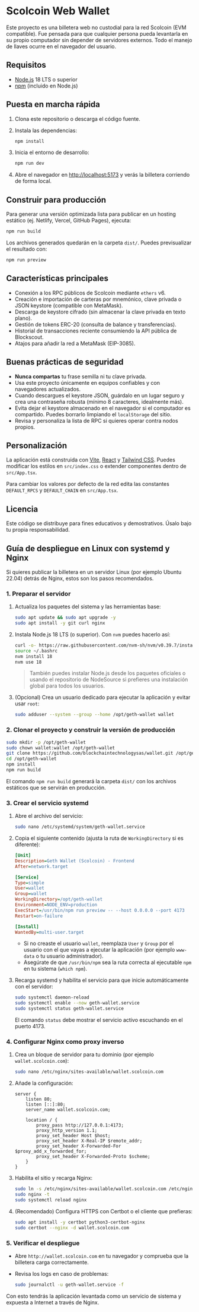 # Scolcoin Web Wallet

Este proyecto es una billetera web no custodial para la red Scolcoin (EVM compatible).
Fue pensada para que cualquier persona pueda levantarla en su propio computador
sin depender de servidores externos. Todo el manejo de llaves ocurre en el
navegador del usuario.

## Requisitos

- [Node.js](https://nodejs.org/) 18 LTS o superior
- [npm](https://www.npmjs.com/) (incluido en Node.js)

## Puesta en marcha rápida

1. Clona este repositorio o descarga el código fuente.
2. Instala las dependencias:

   ```bash
   npm install
   ```

3. Inicia el entorno de desarrollo:

   ```bash
   npm run dev
   ```

4. Abre el navegador en [http://localhost:5173](http://localhost:5173) y verás la
   billetera corriendo de forma local.

## Construir para producción

Para generar una versión optimizada lista para publicar en un hosting estático
(ej. Netlify, Vercel, GitHub Pages), ejecuta:

```bash
npm run build
```

Los archivos generados quedarán en la carpeta `dist/`. Puedes previsualizar el
resultado con:

```bash
npm run preview
```

## Características principales

- Conexión a los RPC públicos de Scolcoin mediante `ethers` v6.
- Creación e importación de carteras por mnemónico, clave privada o JSON
  keystore (compatible con MetaMask).
- Descarga de keystore cifrado (sin almacenar la clave privada en texto plano).
- Gestión de tokens ERC-20 (consulta de balance y transferencias).
- Historial de transacciones reciente consumiendo la API pública de Blockscout.
- Atajos para añadir la red a MetaMask (EIP-3085).

## Buenas prácticas de seguridad

- **Nunca compartas** tu frase semilla ni tu clave privada.
- Usa este proyecto únicamente en equipos confiables y con navegadores
  actualizados.
- Cuando descargues el keystore JSON, guárdalo en un lugar seguro y crea una
  contraseña robusta (mínimo 8 caracteres, idealmente más).
- Evita dejar el keystore almacenado en el navegador si el computador es
  compartido. Puedes borrarlo limpiando el `localStorage` del sitio.
- Revisa y personaliza la lista de RPC si quieres operar contra nodos propios.

## Personalización

La aplicación está construida con [Vite](https://vitejs.dev/), [React](https://react.dev/)
y [Tailwind CSS](https://tailwindcss.com/). Puedes modificar los estilos en
`src/index.css` o extender componentes dentro de `src/App.tsx`.

Para cambiar los valores por defecto de la red edita las constantes
`DEFAULT_RPCS` y `DEFAULT_CHAIN` en `src/App.tsx`.

## Licencia

Este código se distribuye para fines educativos y demostrativos. Úsalo bajo tu
propia responsabilidad.

## Guía de despliegue en Linux con systemd y Nginx

Si quieres publicar la billetera en un servidor Linux (por ejemplo Ubuntu
22.04) detrás de Nginx, estos son los pasos recomendados.

### 1. Preparar el servidor

1. Actualiza los paquetes del sistema y las herramientas base:

   ```bash
   sudo apt update && sudo apt upgrade -y
   sudo apt install -y git curl nginx
   ```

2. Instala Node.js 18 LTS (o superior). Con `nvm` puedes hacerlo así:

   ```bash
   curl -o- https://raw.githubusercontent.com/nvm-sh/nvm/v0.39.7/install.sh | bash
   source ~/.bashrc
   nvm install 18
   nvm use 18
   ```

   > También puedes instalar Node.js desde los paquetes oficiales o usando el
   > repositorio de NodeSource si prefieres una instalación global para todos los
   > usuarios.

3. (Opcional) Crea un usuario dedicado para ejecutar la aplicación y evitar usar
   `root`:

   ```bash
   sudo adduser --system --group --home /opt/geth-wallet wallet
   ```

### 2. Clonar el proyecto y construir la versión de producción

```bash
sudo mkdir -p /opt/geth-wallet
sudo chown wallet:wallet /opt/geth-wallet
git clone https://github.com/blockchaintechnologysas/wallet.git /opt/geth-wallet
cd /opt/geth-wallet
npm install
npm run build
```

El comando `npm run build` generará la carpeta `dist/` con los archivos estáticos
que se servirán en producción.

### 3. Crear el servicio systemd

1. Abre el archivo del servicio:

   ```bash
   sudo nano /etc/systemd/system/geth-wallet.service
   ```

2. Copia el siguiente contenido (ajusta la ruta de `WorkingDirectory` si es
   diferente):

   ```ini
   [Unit]
   Description=Geth Wallet (Scolcoin) - Frontend
   After=network.target

   [Service]
   Type=simple
   User=wallet
   Group=wallet
   WorkingDirectory=/opt/geth-wallet
   Environment=NODE_ENV=production
   ExecStart=/usr/bin/npm run preview -- --host 0.0.0.0 --port 4173
   Restart=on-failure

   [Install]
   WantedBy=multi-user.target
   ```

   - Si no creaste el usuario `wallet`, reemplaza `User` y `Group` por el usuario
     con el que vayas a ejecutar la aplicación (por ejemplo `www-data` o tu
     usuario administrador).
   - Asegúrate de que `/usr/bin/npm` sea la ruta correcta al ejecutable `npm` en
     tu sistema (`which npm`).

3. Recarga systemd y habilita el servicio para que inicie automáticamente con el
   servidor:

   ```bash
   sudo systemctl daemon-reload
   sudo systemctl enable --now geth-wallet.service
   sudo systemctl status geth-wallet.service
   ```

   El comando `status` debe mostrar el servicio activo escuchando en el puerto
   4173.

### 4. Configurar Nginx como proxy inverso

1. Crea un bloque de servidor para tu dominio (por ejemplo
   `wallet.scolcoin.com`):

   ```bash
   sudo nano /etc/nginx/sites-available/wallet.scolcoin.com
   ```

2. Añade la configuración:

   ```nginx
   server {
       listen 80;
       listen [::]:80;
       server_name wallet.scolcoin.com;

       location / {
           proxy_pass http://127.0.0.1:4173;
           proxy_http_version 1.1;
           proxy_set_header Host $host;
           proxy_set_header X-Real-IP $remote_addr;
           proxy_set_header X-Forwarded-For $proxy_add_x_forwarded_for;
           proxy_set_header X-Forwarded-Proto $scheme;
       }
   }
   ```

3. Habilita el sitio y recarga Nginx:

   ```bash
   sudo ln -s /etc/nginx/sites-available/wallet.scolcoin.com /etc/nginx/sites-enabled/
   sudo nginx -t
   sudo systemctl reload nginx
   ```

4. (Recomendado) Configura HTTPS con Certbot o el cliente que prefieras:

   ```bash
   sudo apt install -y certbot python3-certbot-nginx
   sudo certbot --nginx -d wallet.scolcoin.com
   ```

### 5. Verificar el despliegue

- Abre `http://wallet.scolcoin.com` en tu navegador y comprueba que la billetera
  carga correctamente.
- Revisa los logs en caso de problemas:

  ```bash
  sudo journalctl -u geth-wallet.service -f
  ```

Con esto tendrás la aplicación levantada como un servicio de sistema y expuesta a
Internet a través de Nginx.
